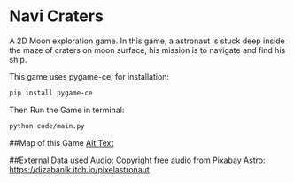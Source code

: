 # Navi Craters
A 2D Moon exploration game. In this game, a astronaut is stuck deep inside the maze of craters on moon surface, his mission is to navigate and find his ship.

This game uses pygame-ce, for installation:
```bash
pip install pygame-ce
```

Then Run the Game in terminal:
``` bash
python code/main.py
```

##Map of this Game
[Alt Text](./data/levels/MAP.png)

##External Data used
Audio: Copyright free audio from Pixabay
Astro: https://dizabanik.itch.io/pixelastronaut
